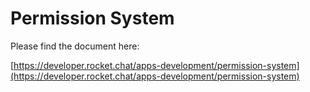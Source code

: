 # Permission System

Please find the document here: 

[https://developer.rocket.chat/apps-development/permission-system](https://developer.rocket.chat/apps-development/permission-system)

